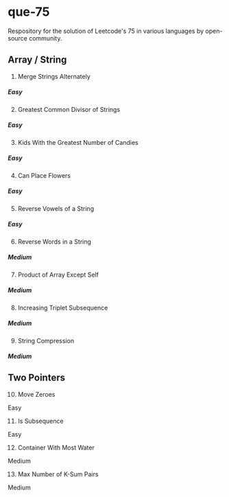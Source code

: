 # que-75

Respository for the solution of Leetcode's 75 in various languages by open-source community.


## Array / String

1. Merge Strings Alternately
 ##### Easy

2. Greatest Common Divisor of Strings
##### Easy

3. Kids With the Greatest Number of Candies
##### Easy

4. Can Place Flowers
##### Easy

5. Reverse Vowels of a String
##### Easy

6. Reverse Words in a String
##### Medium

7. Product of Array Except Self
##### Medium

8. Increasing Triplet Subsequence
##### Medium

9. String Compression
##### Medium


## Two Pointers

10. Move Zeroes

Easy

11. Is Subsequence

Easy

12. Container With Most Water

Medium

13. Max Number of K-Sum Pairs

Medium
